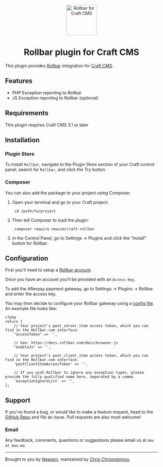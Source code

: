<p align="center"><img src="./src/icon.svg" width="100" height="100" alt="Rollbar for Craft CMS"></p>

<h1 align="center">Rollbar plugin for Craft CMS</h1>

This plugin provides [Rollbar](https://rollbar.com) integration for [Craft CMS](https://craftcms.com).

## Features

* PHP Exception reporting to Rollbar
* JS Exception reporting to Rollbar (optional)

## Requirements

This plugin requires Craft CMS 3.1 or later

## Installation

### Plugin Store

To install `Rollbar`, navigate to the Plugin Store section of your Craft control panel, search for `Rollbar`, and click the Try button.

### Composer

You can also add the package to your project using Composer.

1. Open your terminal and go to your Craft project:

        cd /path/to/project

2. Then tell Composer to load the plugin:

        composer require newism/craft-rollbar

3. In the Control Panel, go to Settings → Plugins and click the “Install” button for Rollbar.

## Configuration

First you'll need to setup a [Rollbar account](https://rollbar.com/).

Once you have an account you'll be provided with an `Access Key`. 

To add the Afterpay payment gateway, go to Settings → Plugins → Rollbar and enter the access key.

You may then decide to configure your Rollbar gateway using a [config file](https://docs.craftcms.com/commerce/v2/gateway-config.html#gateway-configuration). An example file looks like:

    <?php
    return [
        // Your project's post_server_item access token, which you can find in the Rollbar.com interface.
        "accessToken" => '',

        // See: https://docs.rollbar.com/docs/browser-js
        "enableJs" => '',

        // Your project's post_client_item access token, which you can find in the Rollbar.com interface.
        'postClientItemAccessToken' => '',
        
        // If you wish Rollbar to ignore any exception types, please provide the fully qualified name here, separated by a comma
        'exceptionIgnoreList' => '',
    ];

## Support

If you've found a bug, or would like to make a feature request,
head to the [GitHub Repo](https://github.com/newism/craft-rollbar/issues) and file an issue. 
Pull requests are also most welcome!

### Email

Any feedback, comments, questions or suggestions please email us at `dev at mou.me`.

----

Brought to you by [Newism](https://newism.com.au), maintained by [Chris Chrisostomou](https://mou.me)
